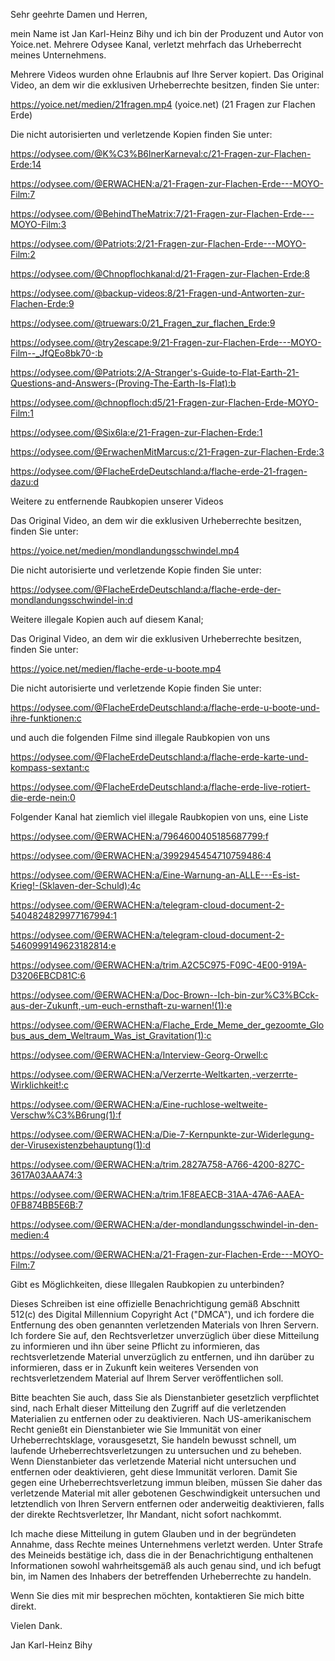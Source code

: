 Sehr geehrte Damen und Herren,

mein Name ist Jan Karl-Heinz Bihy und ich bin der Produzent und Autor von Yoice.net. Mehrere Odysee Kanal, verletzt mehrfach das Urheberrecht meines Unternehmens.

Mehrere Videos wurden ohne Erlaubnis auf Ihre Server kopiert. Das Original Video, an dem wir die exklusiven Urheberrechte besitzen, finden Sie unter:

https://yoice.net/medien/21fragen.mp4 (yoice.net) (21 Fragen zur Flachen Erde)

Die nicht autorisierten und verletzende Kopien finden Sie unter:


https://odysee.com/@K%C3%B6lnerKarneval:c/21-Fragen-zur-Flachen-Erde:14


https://odysee.com/@ERWACHEN:a/21-Fragen-zur-Flachen-Erde---MOYO-Film:7


https://odysee.com/@BehindTheMatrix:7/21-Fragen-zur-Flachen-Erde---MOYO-Film:3


https://odysee.com/@Patriots:2/21-Fragen-zur-Flachen-Erde---MOYO-Film:2


https://odysee.com/@Chnopflochkanal:d/21-Fragen-zur-Flachen-Erde:8


https://odysee.com/@backup-videos:8/21-Fragen-und-Antworten-zur-Flachen-Erde:9


https://odysee.com/@truewars:0/21_Fragen_zur_flachen_Erde:9


https://odysee.com/@try2escape:9/21-Fragen-zur-Flachen-Erde---MOYO-Film--_JfQEo8bk70-:b


https://odysee.com/@Patriots:2/A-Stranger's-Guide-to-Flat-Earth-21-Questions-and-Answers-(Proving-The-Earth-Is-Flat):b


https://odysee.com/@chnopfloch:d5/21-Fragen-zur-Flachen-Erde-MOYO-Film:1


https://odysee.com/@Six6la:e/21-Fragen-zur-Flachen-Erde:1


https://odysee.com/@ErwachenMitMarcus:c/21-Fragen-zur-Flachen-Erde:3


https://odysee.com/@FlacheErdeDeutschland:a/flache-erde-21-fragen-dazu:d


Weitere zu entfernende Raubkopien unserer Videos

Das Original Video, an dem wir die exklusiven Urheberrechte besitzen, finden Sie unter:


https://yoice.net/medien/mondlandungsschwindel.mp4


Die nicht autorisierte und verletzende Kopie finden Sie unter:

https://odysee.com/@FlacheErdeDeutschland:a/flache-erde-der-mondlandungsschwindel-in:d


Weitere illegale Kopien auch auf diesem Kanal;


Das Original Video, an dem wir die exklusiven Urheberrechte besitzen, finden Sie unter:


https://yoice.net/medien/flache-erde-u-boote.mp4


Die nicht autorisierte und verletzende Kopie finden Sie unter:


https://odysee.com/@FlacheErdeDeutschland:a/flache-erde-u-boote-und-ihre-funktionen:c


und auch die folgenden Filme sind illegale Raubkopien von uns


https://odysee.com/@FlacheErdeDeutschland:a/flache-erde-karte-und-kompass-sextant:c


https://odysee.com/@FlacheErdeDeutschland:a/flache-erde-live-rotiert-die-erde-nein:0


Folgender Kanal hat ziemlich viel illegale Raubkopien von uns, eine Liste


https://odysee.com/@ERWACHEN:a/7964600405185687799:f


https://odysee.com/@ERWACHEN:a/3992945454710759486:4


https://odysee.com/@ERWACHEN:a/Eine-Warnung-an-ALLE---Es-ist-Krieg!-(Sklaven-der-Schuld):4c


https://odysee.com/@ERWACHEN:a/telegram-cloud-document-2-5404824829977167994:1


https://odysee.com/@ERWACHEN:a/telegram-cloud-document-2-5460999149623182814:e


https://odysee.com/@ERWACHEN:a/trim.A2C5C975-F09C-4E00-919A-D3206EBCD81C:6


https://odysee.com/@ERWACHEN:a/Doc-Brown--Ich-bin-zur%C3%BCck-aus-der-Zukunft,-um-euch-ernsthaft-zu-warnen!(1):e


https://odysee.com/@ERWACHEN:a/Flache_Erde_Meme_der_gezoomte_Globus_aus_dem_Weltraum_Was_ist_Gravitation(1):c


https://odysee.com/@ERWACHEN:a/Interview-Georg-Orwell:c


https://odysee.com/@ERWACHEN:a/Verzerrte-Weltkarten,-verzerrte-Wirklichkeit!:c


https://odysee.com/@ERWACHEN:a/Eine-ruchlose-weltweite-Verschw%C3%B6rung(1):f


https://odysee.com/@ERWACHEN:a/Die-7-Kernpunkte-zur-Widerlegung-der-Virusexistenzbehauptung(1):d


https://odysee.com/@ERWACHEN:a/trim.2827A758-A766-4200-827C-3617A03AAA74:3


https://odysee.com/@ERWACHEN:a/trim.1F8EAECB-31AA-47A6-AAEA-0FB874BB5E6B:7


https://odysee.com/@ERWACHEN:a/der-mondlandungsschwindel-in-den-medien:4


https://odysee.com/@ERWACHEN:a/21-Fragen-zur-Flachen-Erde---MOYO-Film:7


Gibt es Möglichkeiten, diese Illegalen Raubkopien zu unterbinden?


Dieses Schreiben ist eine offizielle Benachrichtigung gemäß Abschnitt 512(c) des Digital Millennium Copyright Act ("DMCA"), und ich fordere die Entfernung des oben genannten verletzenden Materials von Ihren Servern. Ich fordere Sie auf, den Rechtsverletzer unverzüglich über diese Mitteilung zu informieren und ihn über seine Pflicht zu informieren, das rechtsverletzende Material unverzüglich zu entfernen, und ihn darüber zu informieren, dass er in Zukunft kein weiteres Versenden von rechtsverletzendem Material auf Ihrem Server veröffentlichen soll.

Bitte beachten Sie auch, dass Sie als Dienstanbieter gesetzlich verpflichtet sind, nach Erhalt dieser Mitteilung den Zugriff auf die verletzenden Materialien zu entfernen oder zu deaktivieren. Nach US-amerikanischem Recht genießt ein Dienstanbieter wie Sie Immunität von einer Urheberrechtsklage, vorausgesetzt, Sie handeln bewusst schnell, um laufende Urheberrechtsverletzungen zu untersuchen und zu beheben. Wenn Dienstanbieter das verletzende Material nicht untersuchen und entfernen oder deaktivieren, geht diese Immunität verloren. Damit Sie gegen eine Urheberrechtsverletzung immun bleiben, müssen Sie daher das verletzende Material mit aller gebotenen Geschwindigkeit untersuchen und letztendlich von Ihren Servern entfernen oder anderweitig deaktivieren, falls der direkte Rechtsverletzer, Ihr Mandant, nicht sofort nachkommt.

Ich mache diese Mitteilung in gutem Glauben und in der begründeten Annahme, dass Rechte meines Unternehmens verletzt werden. Unter Strafe des Meineids bestätige ich, dass die in der Benachrichtigung enthaltenen Informationen sowohl wahrheitsgemäß als auch genau sind, und ich befugt bin, im Namen des Inhabers der betreffenden Urheberrechte zu handeln.

Wenn Sie dies mit mir besprechen möchten, kontaktieren Sie mich bitte direkt.

Vielen Dank.

Jan Karl-Heinz Bihy
